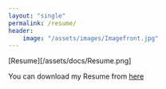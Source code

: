 ```yaml
---
layout: "single"
permalink: /resume/
header:
    image: "/assets/images/Imagefront.jpg"
---
```


[Resume][/assets/docs/Resume.png]

You can download my Resume from [here](/assets/docs/Resume.pdf)